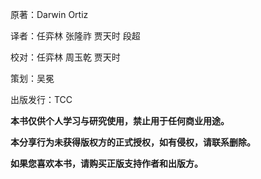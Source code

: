 原著：Darwin Ortiz

译者：任弈林 张隆祚 贾天时 段超

校对：任弈林 周玉乾 贾天时

策划：吴冕

出版发行：TCC

**本书仅供个人学习与研究使用，禁止用于任何商业用途。**

**本分享行为未获得版权方的正式授权，如有侵权，请联系删除。**

**如果您喜欢本书，请购买正版支持作者和出版方。**